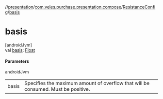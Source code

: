 //[presentation](../../../index.md)/[com.veles.purchase.presentation.compose](../index.md)/[ResistanceConfig](index.md)/[basis](basis.md)

# basis

[androidJvm]\
val [basis](basis.md): [Float](https://kotlinlang.org/api/latest/jvm/stdlib/kotlin/-float/index.html)

#### Parameters

androidJvm

| | |
|---|---|
| basis | Specifies the maximum amount of overflow that will be consumed. Must be positive. |
